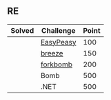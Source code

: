## RE

| Solved | Challenge | Point |
| ------ | --------- | ----- |
| | [EasyPeasy](./EasyPeasy.md) | 100 |
| | [breeze](./breeze.md) | 150 |
| | [forkbomb](./forkbomb.md) | 200 |
| | Bomb | 500 |
| | .NET | 500 |